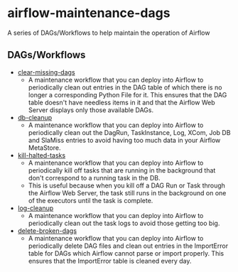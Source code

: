 # airflow-maintenance-dags
A series of DAGs/Workflows to help maintain the operation of Airflow

## DAGs/Workflows
* [clear-missing-dags](clear-missing-dags)
    * A maintenance workflow that you can deploy into Airflow to periodically clean out entries in the DAG table of which there is no longer a corresponding Python File for it. This ensures that the DAG table doesn't have needless items in it and that the Airflow Web Server displays only those available DAGs.
* [db-cleanup](db-cleanup)
    * A maintenance workflow that you can deploy into Airflow to periodically clean out the DagRun, TaskInstance, Log, XCom, Job DB and SlaMiss entries to avoid having too much data in your Airflow MetaStore.
* [kill-halted-tasks](kill-halted-tasks)
    * A maintenance workflow that you can deploy into Airflow to periodically kill off tasks that are running in the background that don't correspond to a running task in the DB.
    * This is useful because when you kill off a DAG Run or Task through the Airflow Web Server, the task still runs in the background on one of the executors until the task is complete.
* [log-cleanup](log-cleanup)
    * A maintenance workflow that you can deploy into Airflow to periodically clean out the task logs to avoid those getting too big.
* [delete-broken-dags](delete-broken-dags)
    * A maintenance workflow that you can deploy into Airflow to periodically delete DAG files and clean out entries in the ImportError table for DAGs which Airflow cannot parse or import properly. This ensures that the ImportError table is cleaned every day.